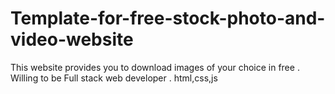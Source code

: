 # Template-for-free-stock-photo-and-video-website
This website provides you to download images of your choice in free .
Willing to be Full stack web developer .
html,css,js
